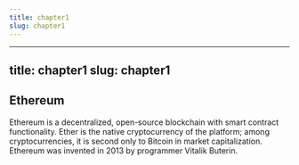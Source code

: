 ```yaml
---
title: chapter1
slug: chapter1
---
```


---
title: chapter1
slug: chapter1
---

## Ethereum

Ethereum is a decentralized, open-source blockchain with smart contract functionality. Ether is the native cryptocurrency of the platform; among cryptocurrencies, it is second only to Bitcoin in market capitalization. Ethereum was invented in 2013 by programmer Vitalik Buterin.
